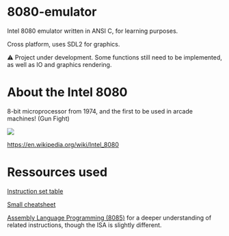 # 8080-emulator
Intel 8080 emulator written in ANSI C, for learning purposes.

Cross platform, uses SDL2 for graphics.


⚠️ Project under development. Some functions still need to be implemented, as well as IO and graphics rendering.


# About the Intel 8080

8-bit microprocessor from 1974, and the first to be used in arcade machines! (Gun Fight)

![](https://upload.wikimedia.org/wikipedia/commons/thumb/a/ac/Intel_8080_open-closed.jpg/1280px-Intel_8080_open-closed.jpg)

https://en.wikipedia.org/wiki/Intel_8080

# Ressources used

[Instruction set table](https://pastraiser.com/cpu/i8080/i8080_opcodes.html)

[Small cheatsheet](http://dunfield.classiccmp.org/r/8080.txt)

[Assembly Language Programming (8085)](https://pravin-hub-rgb.github.io/BCA/resources/sem4/micro_tbc402/unit4/index.html) for a deeper understanding of related instructions, though the ISA is slightly different.
